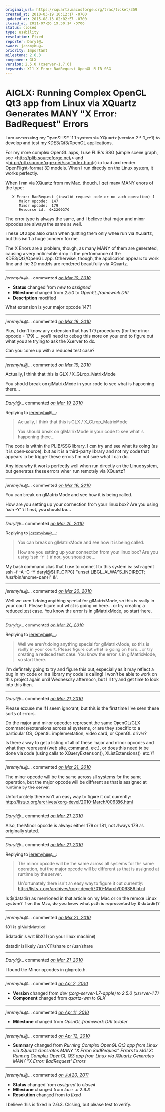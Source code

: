 ```yaml
---
original_url: https://xquartz.macosforge.org/trac/ticket/359
created_at: 2010-03-19 10:12:17 -0700
updated_at: 2015-08-13 02:02:57 -0700
closed_at: 2011-07-20 19:50:14 -0700
status: closed
type: usability
resolution: Fixed
reporter: Daryl@…
owner: jeremyhu@…
priority: Important
milestone: 2.6.3
component: GLX
version: 2.5.0 (xserver-1.7.6)
keywords: X11 X Error BadRequest OpenGL PLIB SSG
---
```


AIGLX: Running Complex OpenGL Qt3 app from Linux via XQuartz Generates MANY "X Error: BadRequest" Errors
========================================================================================================


I am accesssing my OpenSUSE 11.1 system via XQuartz (version 2.5.0\_rc1) to develop and test my KDE3/Qt3/OpenGL applications.

For my more complex OpenGL apps, I use PLIB's SSG (simple scene graph, see &lt;<http://plib.sourceforge.net/>&gt; and &lt;<http://plib.sourceforge.net/ssg/index.html>&gt;) to load and render OpenFlight-format 3D models. When I run directly on the Linux system, it works perfectly.

When I run via XQuartz from my Mac, though, I get many MANY errors of the type:

       X Error: BadRequest (invalid request code or no such operation) 1
          Major opcode:  147
          Minor opcode:  179
          Resource id:  0x2200376

The error type is always the same, and I believe that major and minor opcodes are always the same as well.

These Qt apps also crash when quitting them only when run via XQuartz, but this isn't a huge concern for me.

The X Errors are a problem, though, as many MANY of them are generated, causing a very noticeable drop in the performance of the KDE3/Qt3/OpenGL app. Otherwise, though, the application appears to work fine and the 3D models are rendered beautifully via XQuartz.



---

*jeremyhu@…* commented *[on Mar 19, 2010](https://xquartz.macosforge.org/trac/ticket/359#comment:1 "March 19, 2010 at 10:42 AM PDT")*

-   **Status** changed from *new* to *assigned*
-   **Milestone** changed from *2.5.0* to *OpenGL.framework DRI*
-   **Description** modified

What extension is your major opcode 147?



---

*jeremyhu@…* commented *[on Mar 19, 2010](https://xquartz.macosforge.org/trac/ticket/359#comment:2 "March 19, 2010 at 11:27 AM PDT")*

Plus, I don't know any extension that has 179 procedures (for the minor opcode = 179) ... you'll need to debug this more on your end to figure out what you are trying to ask the Xserver to do.

Can you come up with a reduced test case?



---

*jeremyhu@…* commented *[on Mar 19, 2010](https://xquartz.macosforge.org/trac/ticket/359#comment:3 "March 19, 2010 at 3:02 PM PDT")*

Actually, I think that this is GLX / X\_GLrop\_MatrixMode

You should break on glMatrixMode in your code to see what is happening there...



---

*Daryl@…* commented *[on Mar 19, 2010](https://xquartz.macosforge.org/trac/ticket/359#comment:4 "March 19, 2010 at 8:24 PM PDT")*

Replying to [jeremyhu@…](https://xquartz.macosforge.org/trac/ticket/359#comment:3):

> Actually, I think that this is GLX / X\_GLrop\_MatrixMode
>
> You should break on glMatrixMode in your code to see what is happening there...

The code is within the PLIB/SSG library. I can try and see what its doing (as it is open-source), but as it is a third-party library and not my code that appears to be trigger these errors I'm not sure what I can do.

Any idea why it works perfectly well when run directly on the Linux system, but generates these errors when run remotely via XQuartz?



---

*jeremyhu@…* commented *[on Mar 19, 2010](https://xquartz.macosforge.org/trac/ticket/359#comment:5 "March 19, 2010 at 11:51 PM PDT")*

You can break on glMatrixMode and see how it is being called.

How are you setting up your connection from your linux box? Are you using 'ssh -Y' ? If not, you should be...



---

*Daryl@…* commented *[on Mar 20, 2010](https://xquartz.macosforge.org/trac/ticket/359#comment:6 "March 20, 2010 at 6:34 AM PDT")*

Replying to [jeremyhu@…](https://xquartz.macosforge.org/trac/ticket/359#comment:5):

> You can break on glMatrixMode and see how it is being called.
>
> How are you setting up your connection from your linux box? Are you using 'ssh -Y' ? If not, you should be...

My bash command alias that I use to connect to this system is: ssh-agent ssh -f -A -C -Y daryl@${IP\_CPPC} "unset LIBGL\_ALWAYS\_INDIRECT; /usr/bin/gnome-panel" &'.



---

*jeremyhu@…* commented *[on Mar 20, 2010](https://xquartz.macosforge.org/trac/ticket/359#comment:7 "March 20, 2010 at 3:29 PM PDT")*

Well we aren't doing anything special for glMatrixMode, so this is really in your court. Please figure out what is going on here... or try creating a reduced test case. You know the error is in glMatrixMode, so start there.



---

*Daryl@…* commented *[on Mar 20, 2010](https://xquartz.macosforge.org/trac/ticket/359#comment:8 "March 20, 2010 at 8:17 PM PDT")*

Replying to [jeremyhu@…](https://xquartz.macosforge.org/trac/ticket/359#comment:7):

> Well we aren't doing anything special for glMatrixMode, so this is really in your court. Please figure out what is going on here... or try creating a reduced test case. You know the error is in glMatrixMode, so start there.

I'm definitely going to try and figure this out, especially as it may reflect a bug in my code or in a library my code is calling! I won't be able to work on this project again until Wednesday afternoon, but I'll try and get time to look into this then.



---

*Daryl@…* commented *[on Mar 21, 2010](https://xquartz.macosforge.org/trac/ticket/359#comment:9 "March 21, 2010 at 10:45 AM PDT")*

Please excuse me if I seem ignorant, but this is the first time I've seen these sorts of errors.

Do the major and minor opcodes represent the same OpenGL/GLX commands/extensions across all systems, or are they specific to a particular OS, OpenGL implementation, video card, or OpenGL driver?

Is there a way to get a listing of all of these major and minor opcodes and what they represent (web site, command, etc.), or does this need to be done via code (using calls to XQueryExtension(), XListExtensions(), etc.)?



---

*jeremyhu@…* commented *[on Mar 21, 2010](https://xquartz.macosforge.org/trac/ticket/359#comment:10 "March 21, 2010 at 10:57 AM PDT")*

The minor opcode will be the same across all systems for the same operation, but the major opcode will be different as that is assigned at runtime by the server.

Unfortunately there isn't an easy way to figure it out currently:
<http://lists.x.org/archives/xorg-devel/2010-March/006386.html>



---

*Daryl@…* commented *[on Mar 21, 2010](https://xquartz.macosforge.org/trac/ticket/359#comment:11 "March 21, 2010 at 11:03 AM PDT")*

Also, the Minor opcode is always either 179 or 181, not always 179 as originally stated.



---

*Daryl@…* commented *[on Mar 21, 2010](https://xquartz.macosforge.org/trac/ticket/359#comment:12 "March 21, 2010 at 11:05 AM PDT")*

Replying to [jeremyhu@…](https://xquartz.macosforge.org/trac/ticket/359#comment:10):

> The minor opcode will be the same across all systems for the same operation, but the major opcode will be different as that is assigned at runtime by the server.
>
> Unfortunately there isn't an easy way to figure it out currently:
> <http://lists.x.org/archives/xorg-devel/2010-March/006386.html>

Is $(datadir) as mentioned in that article on my Mac or on the remote Linux system? If on the Mac, do you know what path is represented by $(datadir)?



---

*jeremyhu@…* commented *[on Mar 21, 2010](https://xquartz.macosforge.org/trac/ticket/359#comment:13 "March 21, 2010 at 1:58 PM PDT")*

181 is glMultMatrixd

$datadir is wrt libX11 (on your linux machine)

datadir is likely /usr/X11/share or /usr/share



---

*Daryl@…* commented *[on Mar 21, 2010](https://xquartz.macosforge.org/trac/ticket/359#comment:14 "March 21, 2010 at 2:24 PM PDT")*

I found the Minor opcodes in glxproto.h.



---

*jeremyhu@…* commented *[on Apr 2, 2010](https://xquartz.macosforge.org/trac/ticket/359#comment:15 "April 2, 2010 at 11:51 PM PDT")*

-   **Version** changed from *dev (xorg-server-1.7-apple)* to *2.5.0 (xserver-1.7)*
-   **Component** changed from *quartz-wm* to *GLX*



---

*jeremyhu@…* commented *[on Apr 11, 2010](https://xquartz.macosforge.org/trac/ticket/359#comment:16 "April 11, 2010 at 4:28 PM PDT")*

-   **Milestone** changed from *OpenGL.framework DRI* to *later*



---

*jeremyhu@…* commented *[on Apr 12, 2010](https://xquartz.macosforge.org/trac/ticket/359#comment:17 "April 12, 2010 at 11:15 AM PDT")*

-   **Summary** changed from *Running Complex OpenGL Qt3 app from Linux via XQuartz Generates MANY "X Error: BadRequest" Errors* to *AIGLX: Running Complex OpenGL Qt3 app from Linux via XQuartz Generates MANY "X Error: BadRequest" Errors*



---

*jeremyhu@…* commented *[on Jul 20, 2011](https://xquartz.macosforge.org/trac/ticket/359#comment:18 "July 20, 2011 at 7:50 PM PDT")*

-   **Status** changed from *assigned* to *closed*
-   **Milestone** changed from *later* to *2.6.3*
-   **Resolution** changed from to *fixed*

I believe this is fixed in 2.6.3. Closing, but please test to verify.



